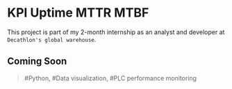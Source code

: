 # KPI Uptime MTTR MTBF
This project is part of my 2-month internship as an analyst and developer at `Decathlon's global warehouse`.

## Coming Soon

> #Python, #Data visualization, #PLC performance monitoring